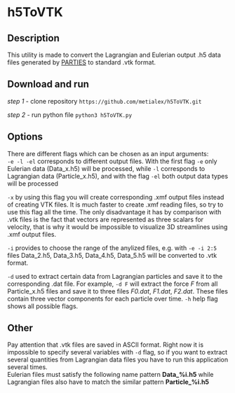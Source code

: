 # h5ToVTK
## Description
This utility is made to convert the Lagrangian and Eulerian output .h5 data files generated by [PARTIES](https://github.com/vowinckel/PARTIES) to standard .vtk format. 
## Download and run
 _step 1_  - clone repository 
 `https://github.com/metialex/h5ToVTK.git`
 
 _step 2_ - run python file `python3 h5ToVTK.py`

## Options
There are different flags which can be chosen as an input arguments: <br>
`-e -l -el` corresponds to different output files. With the first flag `-e` only Eulerian data (Data_x.h5) will be processed, while `-l` corresponds to Lagrangian data (Particle_x.h5), and with the flag `-el` both output data types will be processed <be>

`-x` by using this flag you will create corresponding .xmf output files instead of creating VTK files. It is much faster to create .xmf reading files, so try to use this flag all the time. The only disadvantage it has by comparison with .vtk files is the fact that vectors are represented as three scalars for velocity, that is why it would be impossible to visualize 3D streamlines using .xmf output files.

`-i` provides to choose the range of the anylized files, e.g. with `-e -i 2:5` files Data_2.h5, Data_3.h5, Data_4.h5, Data_5.h5 will be converted to .vtk format. <br>

`-d` used to extract certain data from Lagrangian particles and save it to the corresponding .dat file. For example, `-d F` will extract the force _F_ from all Particle_x.h5 files and save it to three files _F0.dat_, _F1.dat_, _F2.dat_. These files contain three vector components for each particle over time.
`-h` help flag shows all possible flags.

## Other
Pay attention that .vtk files are saved in ASCII format.
Right now it is impossible to specify several variables with `-d` flag, so if you want to extract several quantities from Lagrangian data files you have to run this application several times. <br>
Eulerian files must satisfy the following name pattern **Data_%i.h5** while Lagrangian files also have to match the similar pattern **Particle_%i.h5**
